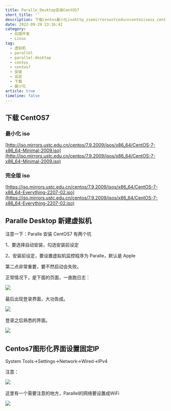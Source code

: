 ```yaml
---
title: Paralle_Desktop安装CentOS7
short_title: ''
description: 下载centos最小化isohttp_isomirrorsustceducncentosisosx_centosx_minimaliso完全版isohttps_isomirrorsustceducncentosisosx_centosx_everythingisoparalledesktop新建虚拟机注意一下_paralle安装centos有两个坑要选择自动安装勾选安装前设定安装前设定要设置虚拟机监控程序为paralle默认是apple第二点非常重要要不然启动会失败。正常情况下是下面的页面一直跑日志_​最
date: 2022-09-29 23:16:42
category:
  - 后端开发
  - Linux
tag:
  - 虚拟机
  - parallel
  - parallel-desktop
  - centos
  - centos7
  - 安装
  - 设定
  - 下载
  - 最小化
article: true
timeline: false
---
```

## 下载 CentOS7

### 最小化 iso

[http://iso.mirrors.ustc.edu.cn/centos/7.9.2009/isos/x86_64/CentOS-7-x86_64-Minimal-2009.iso](http://iso.mirrors.ustc.edu.cn/centos/7.9.2009/isos/x86_64/CentOS-7-x86_64-Minimal-2009.iso)

### 完全版 iso

[https://iso.mirrors.ustc.edu.cn/centos/7.9.2009/isos/x86_64/CentOS-7-x86_64-Everything-2207-02.iso](https://iso.mirrors.ustc.edu.cn/centos/7.9.2009/isos/x86_64/CentOS-7-x86_64-Everything-2207-02.iso)

## Paralle Desktop 新建虚拟机

注意一下：Paralle 安装 CentOS7 有两个坑

1、要选择自动安装，勾选安装前设定

2、安装前设定，要设置虚拟机监控程序为 Paralle，默认是 Apple

第二点非常重要，要不然启动会失败。

正常情况下，是下面的页面，一直跑日志：

![](https://img1.terwer.space/api/public/20220930001027.png)​

最后出现登录界面，大功告成。

![](https://img1.terwer.space/api/public/20220930001648.png)​

登录之后熟悉的界面。

![](https://img1.terwer.space/api/public/20220930001848.png)​

## Centos7图形化界面设置固定IP

System Tools->Settings->Network->Wired->IPv4

注意：

![](https://img1.terwer.space/api/public/20220930005342.png)​

这里有一个需要注意的地方，Parallel的网络要设置成WiFi

![](https://img1.terwer.space/api/public/20220930005449.png)​

‍